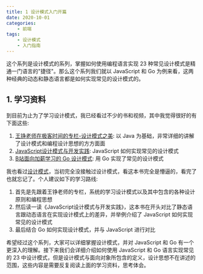 ```yaml
---
title: 1 设计模式入门开篇
date: 2020-10-01
categories:
    - 前端
tags:
	- 设计模式
	- 入门指南
---
```


这个系列是设计模式的系列，掌握如何使用编程语言实现 23 种常见设计模式是精通一门语言的"捷径"。那么这个系列我们就以 JavaScript 和 Go 为例来看，这两种经典的动态和静态语言都是如何实现常见的设计模式的。

<!-- more -->

## 1. 学习资料
到目前为止为了学习设计模式，我已经看过不少的书和视频，其中我觉得很好的有下面这些:
1. [王铮老师在极客时间的专栏-设计模式之美](https://time.geekbang.org/column/intro/250): 以 Java 为基础，非常详细的讲解了设计模式和编程设计思想的方方面面
2. [JavaScript设计模式与开发实践](https://book.douban.com/subject/26382780/): JavaScript 如何实现常见的设计模式
3. [B站面向加薪学习的 Go 设计模式](https://www.bilibili.com/video/BV1GD4y1D7D3): 用 Go 实现了常见的设计模式

我也看过[设计模式](https://book.douban.com/subject/1052241/)，当初完全没接触过设计模式，看这本书完全是懵逼的，看完了也就忘记了。个人建议如下的学习路线:
1. 首先是先跟着王铮老师的专栏，系统的学习设计模式以及其中包含的各种设计原则和编程思想
2. 然后读一读《JavaScript设计模式与开发实践》，这本书在开头对比了静态语言跟动态语言在实现设计模式上的差异，并举例介绍了 JavaScript 如何实现常见的设计模式
3. 最后结合 Go 如何实现设计模式，并与 JavaScript 进行对比

希望经过这个系列，大家可以详细掌握设计模式，并对 JavaScript 和 Go 有一个更深入的理解。接下来我们会详细介绍如何使用 JavaScript 和 Go 语言实现常见的 23 中设计模式，但是设计模式与面向对象所包含的定义，设计思想不在讲述的范围，这些内容是需要反复阅读上面的学习资料，思考体会。